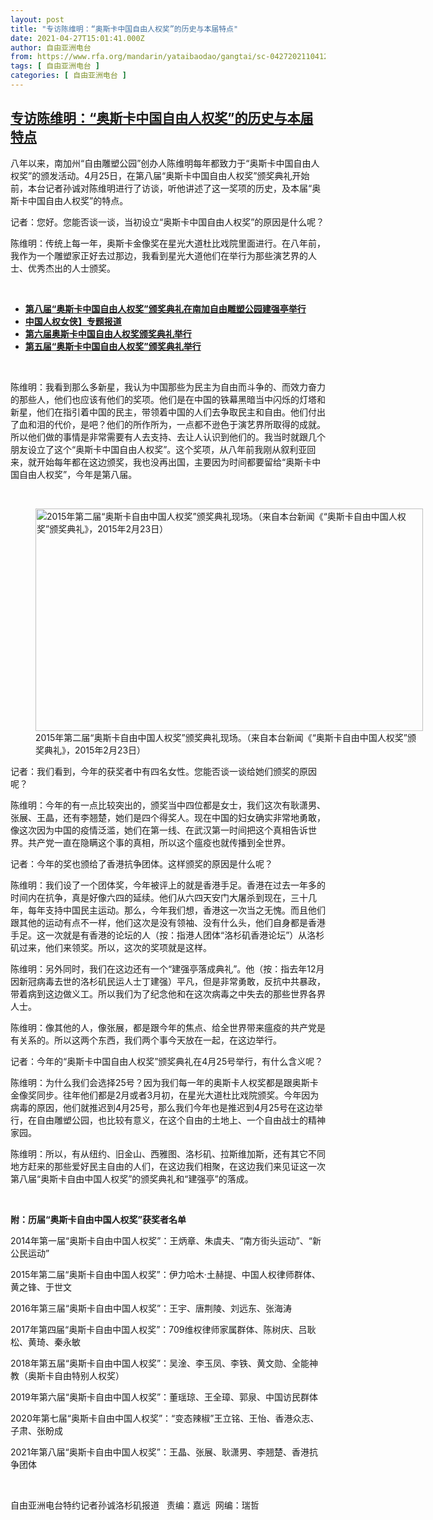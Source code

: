 ```yaml
---
layout: post
title: "专访陈维明：“奥斯卡中国自由人权奖”的历史与本届特点"
date: 2021-04-27T15:01:41.000Z
author: 自由亚洲电台
from: https://www.rfa.org/mandarin/yataibaodao/gangtai/sc-04272021104121.html
tags: [ 自由亚洲电台 ]
categories: [ 自由亚洲电台 ]
---
```

<!--1619535701000-->
[专访陈维明：“奥斯卡中国自由人权奖”的历史与本届特点](https://www.rfa.org/mandarin/yataibaodao/gangtai/sc-04272021104121.html)
------

<div>
<p>八年以来，南加州“自由雕塑公园”创办人陈维明每年都致力于“奥斯卡中国自由人权奖”的颁发活动。4月25日，在第八届“奥斯卡中国自由人权奖”颁奖典礼开始前，本台记者孙诚对陈维明进行了访谈，听他讲述了这一奖项的历史，及本届“奥斯卡中国自由人权奖”的特点。</p><p>记者：您好。您能否谈一谈，当初设立“奥斯卡中国自由人权奖”的原因是什么呢？</p><p>陈维明：传统上每一年，奥斯卡金像奖在星光大道杜比戏院里面进行。在八年前，我作为一个雕塑家正好去过那边，我看到星光大道他们在举行为那些演艺界的人士、优秀杰出的人士颁奖。</p><p><br/></p><ul><li><strong><a href="https://www.rfa.org/mandarin/yataibaodao/gangtai/sc-04262021085341.html">第八届“奥斯卡中国自由人权奖”颁奖典礼在南加自由雕塑公园建强亭举行</a></strong></li><li><a href="https://www.rfa.org/mandarin/ytbdzhuantixilie/zhongguonuxia/"><strong>中国人权女侠】专题报道</strong></a></li><li><strong><a href="https://www.rfa.org/mandarin/yataibaodao/meiti/ck-02252019103650.html">第六届奥斯卡中国自由人权奖颁奖典礼举行</a></strong></li><li><strong><a href="https://www.rfa.org/mandarin/yataibaodao/renquanfazhi/ck-03052018102338.html">第五届“奥斯卡中国自由人权奖”颁奖典礼举行</a></strong></li></ul><p><br/></p><p>陈维明：我看到那么多新星，我认为中国那些为民主为自由而斗争的、而效力奋力的那些人，他们也应该有他们的奖项。他们是在中国的铁幕黑暗当中闪烁的灯塔和新星，他们在指引着中国的民主，带领着中国的人们去争取民主和自由。他们付出了血和泪的代价，是吧？他们的所作所为，一点都不逊色于演艺界所取得的成就。所以他们做的事情是非常需要有人去支持、去让人认识到他们的。我当时就跟几个朋友设立了这个“奥斯卡中国自由人权奖”。这个奖项，从八年前我刚从叙利亚回来，就开始每年都在这边颁奖，我也没再出国，主要因为时间都要留给“奥斯卡中国自由人权奖”，今年是第八届。</p><p><br/></p><p><figure class="image-richtext image-inline captioned" style="width:620px;"><img alt="2015年第二届“奥斯卡自由中国人权奖”颁奖典礼现场。（来自本台新闻《“奥斯卡自由中国人权奖”颁奖典礼》，2015年2月23日）" height="356" src="https://www.rfa.org/mandarin/yataibaodao/gangtai/sc-04272021104121.html/m0427-sc2.jpg/@@images/cab1e895-32a9-4fe4-bea5-fe673bc18b3d.jpeg" title="M0427-SC2.jpg" width="620"/><figcaption class="image-caption">2015年第二届“奥斯卡自由中国人权奖”颁奖典礼现场。（来自本台新闻《“奥斯卡自由中国人权奖”颁奖典礼》，2015年2月23日）</figcaption><small></small></figure></p><p>记者：我们看到，今年的获奖者中有四名女性。您能否谈一谈给她们颁奖的原因呢？</p><p>陈维明：今年的有一点比较突出的，颁奖当中四位都是女士，我们这次有耿潇男、张展、王晶，还有李翘楚，她们是四个得奖人。现在中国的妇女确实非常地勇敢，像这次因为中国的疫情泛滥，她们在第一线、在武汉第一时间把这个真相告诉世界。共产党一直在隐瞒这个事的真相，所以这个瘟疫也就传播到全世界。</p><p>记者：今年的奖也颁给了香港抗争团体。这样颁奖的原因是什么呢？</p><p>陈维明：我们设了一个团体奖，今年被评上的就是香港手足。香港在过去一年多的时间内在抗争，真是好像六四的延续。他们从六四天安门大屠杀到现在，三十几年，每年支持中国民主运动。那么，今年我们想，香港这一次当之无愧。而且他们跟其他的运动有点不一样，他们这次是没有领袖、没有什么头，他们自身都是香港手足。这一次就是有香港的论坛的人（按：指港人团体“洛杉矶香港论坛”）从洛杉矶过来，他们来领奖。所以，这次的奖项就是这样。</p><p>陈维明：另外同时，我们在这边还有一个“建强亭落成典礼”。他（按：指去年12月因新冠病毒去世的洛杉矶民运人士丁建强）平凡，但是非常勇敢，反抗中共暴政，带着病到这边做义工。所以我们为了纪念他和在这次病毒之中失去的那些世界各界人士。</p><p>陈维明：像其他的人，像张展，都是跟今年的焦点、给全世界带来瘟疫的共产党是有关系的。所以这两个东西，我们两个事今天放在一起，在这边举行。</p><p>记者：今年的“奥斯卡中国自由人权奖”颁奖典礼在4月25号举行，有什么含义呢？</p><p>陈维明：为什么我们会选择25号？因为我们每一年的奥斯卡人权奖都是跟奥斯卡金像奖同步。往年他们都是2月或者3月初，在星光大道杜比戏院颁奖。今年因为病毒的原因，他们就推迟到4月25号，那么我们今年也是推迟到4月25号在这边举行，在自由雕塑公园，也比较有意义，在这个自由的土地上、一个自由战士的精神家园。</p><p>陈维明：所以，有从纽约、旧金山、西雅图、洛杉矶、拉斯维加斯，还有其它不同地方赶来的那些爱好民主自由的人们，在这边我们相聚，在这边我们来见证这一次第八届“奥斯卡自由中国人权奖”的颁奖典礼和“建强亭”的落成。</p><p><br/></p><p><strong>附：历届“奥斯卡自由中国人权奖”获奖者名单</strong></p><p>2014年第一届“奥斯卡自由中国人权奖”：王炳章、朱虞夫、“南方街头运动”、“新公民运动”</p><p>2015年第二届“奥斯卡自由中国人权奖”：伊力哈木·土赫提、中国人权律师群体、黄之锋、于世文</p><p>2016年第三届“奥斯卡自由中国人权奖”：王宇、唐荆陵、刘远东、张海涛</p><p>2017年第四届“奥斯卡自由中国人权奖”：709维权律师家属群体、陈树庆、吕耿松、黄琦、秦永敏</p><p>2018年第五届“奥斯卡自由中国人权奖”：吴淦、李玉凤、李铁、黄文勋、全能神教（奥斯卡自由特别人权奖）</p><p>2019年第六届“奥斯卡自由中国人权奖”：董瑶琼、王全璋、郭泉、中国访民群体</p><p>2020年第七届“奥斯卡自由中国人权奖”：“变态辣椒”王立铭、王怡、香港众志、子肃、张盼成</p><p>2021年第八届“奥斯卡自由中国人权奖”：王晶、张展、耿潇男、李翘楚、香港抗争团体</p><p><br/></p><p>自由亚洲电台特约记者孙诚洛杉矶报道   责编：嘉远  网编：瑞哲</p>
</div>
